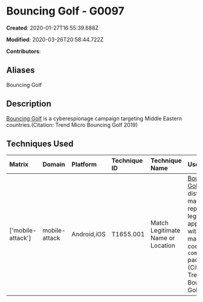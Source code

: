 # Bouncing Golf - G0097

**Created**: 2020-01-27T16:55:39.688Z

**Modified**: 2020-03-26T20:58:44.722Z

**Contributors**: 

## Aliases

Bouncing Golf

## Description

[Bouncing Golf](https://attack.mitre.org/groups/G0097) is a cyberespionage campaign targeting Middle Eastern countries.(Citation: Trend Micro Bouncing Golf 2019)

## Techniques Used

|Matrix|Domain|Platform|Technique ID|Technique Name|Use|
| :---| :---| :---| :---| :---| :---|
|['mobile-attack']|mobile-attack|Android,iOS|T1655.001|Match Legitimate Name or Location|[Bouncing Golf](https://attack.mitre.org/groups/G0097) distributed malware as repackaged legitimate applications, with the malicious code in the `com.golf` package.(Citation: Trend Micro Bouncing Golf 2019)|
